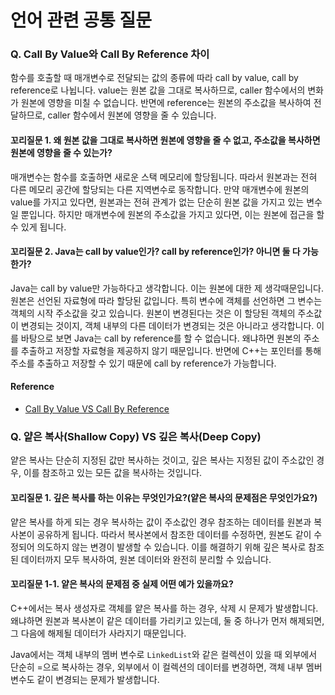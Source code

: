 # 언어 관련 공통 질문
### Q. Call By Value와 Call By Reference 차이
함수를 호출할 때 매개변수로 전달되는 값의 종류에 따라 call by value, call by reference로 나뉩니다. value는 원본 값을 그대로 복사하므로, caller 함수에서의 변화가 원본에 영향을 미칠 수 없습니다. 반면에 reference는 원본의 주소값을 복사하여 전달하므로, caller 함수에서 원본에 영향을 줄 수 있습니다.

#### 꼬리질문 1. 왜 원본 값을 그대로 복사하면 원본에 영향을 줄 수 없고, 주소값을 복사하면 원본에 영향을 줄 수 있는가?
매개변수는 함수를 호출하면 새로운 스택 메모리에 할당됩니다. 따라서 원본과는 전혀 다른 메모리 공간에 할당되는 다른 지역변수로 동작합니다. 만약 매개변수에 원본의 value를 가지고 있다면, 원본과는 전혀 관계가 없는 단순히 원본 값을 가지고 있는 변수일 뿐입니다. 하지만 매개변수에 원본의 주소값을 가지고 있다면, 이는 원본에 접근을 할 수 있게 됩니다.

#### 꼬리질문 2. Java는 call by value인가? call by reference인가? 아니면 둘 다 가능한가?
Java는 call by value만 가능하다고 생각합니다. 이는 원본에 대한 제 생각때문입니다. 원본은 선언된 자료형에 따라 할당된 값입니다. 특히 변수에 객체를 선언하면 그 변수는 객체의 시작 주소값을 갖고 있습니다. 원본이 변경된다는 것은 이 할당된 객체의 주소값이 변경되는 것이지, 객체 내부의 다른 데이터가 변경되는 것은 아니라고 생각합니다. 이를 바탕으로 보면 Java는 call by reference를 할 수 없습니다. 왜냐하면 원본의 주소를 추출하고 저장할 자료형을 제공하지 않기 때문입니다. 반면에 C++는 포인터를 통해 주소를 추출하고 저장할 수 있기 때문에 call by reference가 가능합니다.

#### Reference
- [Call By Value VS Call By Reference](https://velog.io/@codemcd/Call-By-Value-VS-Call-By-Reference)

### Q. 얕은 복사(Shallow Copy) VS 깊은 복사(Deep Copy)
얕은 복사는 단순히 지정된 값만 복사하는 것이고, 깊은 복사는 지정된 값이 주소값인 경우, 이를 참조하고 있는 모든 값을 복사하는 것입니다.

#### 꼬리질문 1. 깊은 복사를 하는 이유는 무엇인가요?(얕은 복사의 문제점은 무엇인가요?)
얕은 복사를 하게 되는 경우 복사하는 값이 주소값인 경우 참조하는 데이터를 원본과 복사본이 공유하게 됩니다. 따라서 복사본에서 참조한 데이터를 수정하면, 원본도 같이 수정되어 의도하지 않는 변경이 발생할 수 있습니다. 이를 해결하기 위해 깊은 복사로 참조된 데이터까지 모두 복사하여, 원본 데이터와 완전히 분리할 수 있습니다.

#### 꼬리질문 1-1. 얕은 복사의 문제점 중 실제 어떤 예가 있을까요?
C++에서는 복사 생성자로 객체를 얕은 복사를 하는 경우, 삭제 시 문제가 발생합니다. 왜냐하면 원본과 복사본이 같은 데이터를 가리키고 있는데, 둘 중 하나가 먼저 해제되면, 그 다음에 해제될 데이터가 사라지기 때문입니다.

Java에서는 객체 내부의 멤버 변수로 `LinkedList`와 같은 컬렉션이 있을 때 외부에서 단순히 =으로 복사하는 경우, 외부에서 이 컬렉션의 데이터를 변경하면, 객체 내부 멤버 변수도 같이 변경되는 문제가 발생합니다.